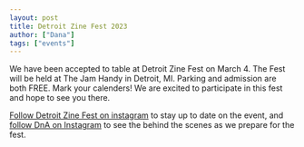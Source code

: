 ```yaml
---
layout: post
title: Detroit Zine Fest 2023
author: ["Dana"]
tags: ["events"]
---
```


We have been accepted to table at Detroit Zine Fest on March 4. The Fest will be held at The Jam Handy in Detroit, MI. Parking and admission are both FREE. Mark your calenders! We are excited to participate in this fest and hope to see you there.

<a href="https://www.instagram.com/detzinefest/">Follow Detroit Zine Fest on instagram</a> to stay up to date on the event, and <a href="http://www.instagram.com/dna.artists/">follow DnA on Instagram</a> to see the behind the scenes as we prepare for the fest.
